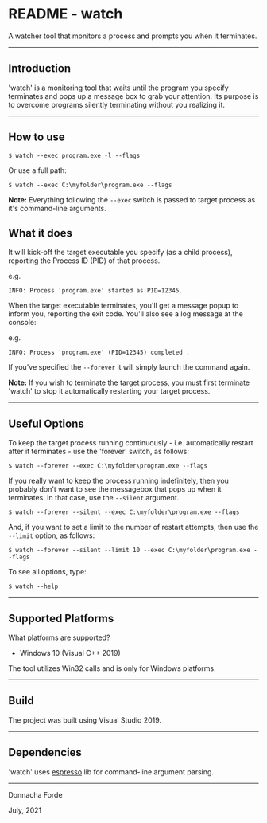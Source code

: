 # README - watch
A watcher tool that monitors a process and prompts you when it terminates. 

***
## Introduction

'watch' is a monitoring tool that waits until the program you specify terminates and pops up a message box to grab your attention. Its purpose is to overcome programs silently terminating without you realizing it. 




***
## How to use
	$ watch --exec program.exe -l --flags

Or use a full path:

	$ watch --exec C:\myfolder\program.exe --flags


__Note:__ Everything following the `--exec` switch is passed to target process as it's command-line arguments.



## What it does

It will kick-off the target executable you specify (as a child process), reporting the Process ID (PID) of that process.

e.g.

	INFO: Process 'program.exe' started as PID=12345.




When the target executable terminates, you'll get a message popup to inform you, reporting the exit code. You'll also see a log message at the console:

e.g.

	INFO: Process 'program.exe' (PID=12345) completed .


If you've specified the `--forever` it will simply launch the command again. 

__Note:__ If you wish to terminate the target process, you must first terminate 'watch' to stop it automatically restarting your target process.


***
## Useful Options

To keep the target process running continuously - i.e. automatically restart after it terminates - use the 'forever' switch, as follows:

	$ watch --forever --exec C:\myfolder\program.exe --flags

If you really want to keep the process running indefinitely, then you probably don't want to see the messagebox that pops up when it terminates. In that case, use the `--silent` argument. 

	$ watch --forever --silent --exec C:\myfolder\program.exe --flags

And, if you want to set a limit to the number of restart attempts, then use the `--limit` option, as follows:

	$ watch --forever --silent --limit 10 --exec C:\myfolder\program.exe --flags


To see all options, type:

	$ watch --help



***
## Supported Platforms


What platforms are supported?

* Windows 10 (Visual C++ 2019)


The tool utilizes Win32 calls and is only for Windows platforms. 

***
## Build 

The project was built using Visual Studio 2019. 


***
## Dependencies

'watch' uses [espresso](https://github.com/donnachaforde/espresso) lib for command-line argument parsing. 

***
Donnacha Forde

July, 2021

